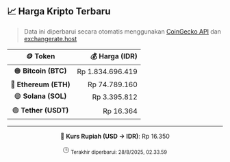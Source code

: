 

<!-- HARGA_KRIPTO -->
## 📈 Harga Kripto Terbaru

> Data ini diperbarui secara otomatis menggunakan [CoinGecko API](https://www.coingecko.com/) dan [exchangerate.host](https://exchangerate.host/)

<div align="center">

| 🪙 Token | 💰 Harga (IDR) |
|:------:|---------------:|
| 🟠 **Bitcoin (BTC)**   | Rp 1.834.696.419 |
| 🔵 **Ethereum (ETH)**  | Rp 74.789.160 |
| 🟣 **Solana (SOL)**    | Rp 3.395.812 |
| 🟢 **Tether (USDT)**   | Rp 16.364 |

---

💱 **Kurs Rupiah (USD → IDR)**: Rp 16.350

🕒 <sub>Terakhir diperbarui: 28/8/2025, 02.33.59</sub>

</div>
<!-- /HARGA_KRIPTO -->